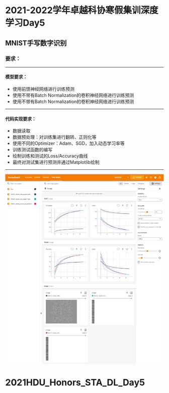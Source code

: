 # 2021-2022学年卓越科协寒假集训深度学习Day5 

## MNIST手写数字识别

### 要求：

------

#### 模型要求：

- 使用前馈神经网络进行训练预测
- 使用不带有Batch Normalization的卷积神经网络进行训练预测
- 使用不带有Batch Normalization的卷积神经网络进行训练预测

------

#### 代码实现要求：

- 数据读取
- 数据预处理：对训练集进行翻转、正则化等
- 使用不同的Optimizer：Adam、SGD，加入动态学习率等
- 训练测试函数的编写
- 绘制训练和测试的Loss/Accuracy曲线
- 最终对测试集进行预测并通过Matplotlib绘制

------

![](image/demo_result_10epochs.jpg)
# 2021HDU_Honors_STA_DL_Day5
